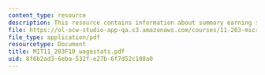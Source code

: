 ```yaml
---
content_type: resource
description: This resource contains information about summary earning statistics.
file: https://ol-ocw-studio-app-qa.s3.amazonaws.com/courses/11-203-microeconomics-fall-2010/8f6b2ad36eba532fe27b6f7d52c108a0_MIT11_203F10_wagestats.pdf
file_type: application/pdf
resourcetype: Document
title: MIT11_203F10_wagestats.pdf
uid: 8f6b2ad3-6eba-532f-e27b-6f7d52c108a0
---
```

